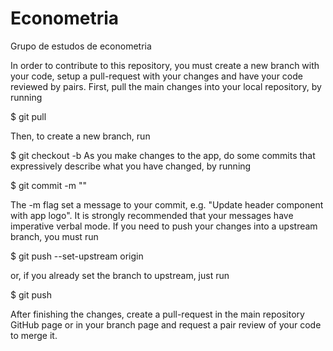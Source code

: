 # Econometria
Grupo de estudos de econometria

In order to contribute to this repository, you must create a new branch with your code, setup a pull-request with your changes and have your code reviewed by pairs. First, pull the main changes into your local repository, by running

$ git pull

Then, to create a new branch, run

$ git checkout -b <branch-name>
As you make changes to the app, do some commits that expressively describe what you have changed, by running

$ git commit -m "<your-message>"
  
The -m flag set a message to your commit, e.g. "Update header component with app logo". It is strongly recommended that your messages have imperative verbal mode. If you need to push your changes into a upstream branch, you must run

$ git push --set-upstream origin <branch-name>
  
or, if you already set the branch to upstream, just run

$ git push
  
After finishing the changes, create a pull-request in the main repository GitHub page or in your branch page and request a pair review of your code to merge it.
